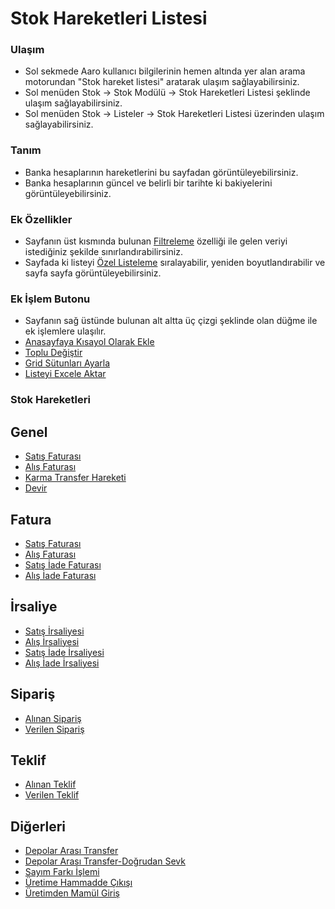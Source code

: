 
# Stok Hareketleri Listesi

### Ulaşım 

- Sol sekmede Aaro kullanıcı bilgilerinin hemen altında yer alan arama motorundan "Stok hareket listesi" aratarak ulaşım sağlayabilirsiniz.
- Sol menüden Stok -> Stok Modülü -> Stok Hareketleri Listesi şeklinde ulaşım sağlayabilirsiniz. 
- Sol menüden Stok -> Listeler -> Stok Hareketleri Listesi üzerinden ulaşım sağlayabilirsiniz.

### Tanım 

- Banka hesaplarının hareketlerini bu sayfadan görüntüleyebilirsiniz.
- Banka hesaplarının güncel ve belirli bir tarihte ki bakiyelerini görüntüleyebilirsiniz.

### Ek Özellikler 

- Sayfanın üst kısmında bulunan [Filtreleme](../TemelOzellikler/SayfaKisitlari.md) özelliği ile gelen veriyi istediğiniz şekilde sınırlandırabilirsiniz.
- Sayfada ki listeyi [Özel Listeleme](../TemelOzellikler/ListeNesnesi.md) sıralayabilir, yeniden boyutlandırabilir ve sayfa sayfa görüntüleyebilirsiniz.

### Ek İşlem Butonu

- Sayfanın sağ üstünde bulunan alt altta üç çizgi şeklinde olan düğme ile ek işlemlere ulaşılır.
- [Anasayfaya Kısayol Olarak Ekle](../TemelOzellikler/KisaYollaraEkleme.md)
- [Toplu Değiştir](../TemelOzellikler/TopluDegistir.md)
- [Grid Sütunları Ayarla](../TemelOzellikler/GridSutunAyarlari.md)
- [Listeyi Excele Aktar](../TemelOzellikler/ListeyiExceleAktar.md)

### Stok Hareketleri

## Genel

- [Satış Faturası](../TemelHareketler/SatisFaturasi.md)
- [Alış Faturası](../TemelHareketler/AlisFaturasi.md)
- [Karma Transfer Hareketi](../TemelHareketler/KarmaTransferHareketi.md)
- [Devir](../TemelHareketler/Devir.md)

## Fatura 

- [Satış Faturası](../TemelHareketler/SatisFaturasi.md)
- [Alış Faturası](../TemelHareketler/AlisFaturasi.md)
- [Satış İade Faturası](../TemelHareketler/SatısİadeFaturasi.md)
- [Alış İade Faturası](../TemelHareketler/AlisİadeFaturasi.md)

## İrsaliye 

- [Satış İrsaliyesi](../TemelHareketler/SatisIrsaliyesi.md)
- [Alış İrsaliyesi](../TemelHareketler/AlisIrsaliyesi.md)
- [Satış İade İrsaliyesi](../TemelHareketler/Satısİadeİrsaliyesi.md)
- [Alış İade İrsaliyesi](../TemelHareketler/AlisIadeIrsaliyesi.md)

## Sipariş 

- [Alınan Sipariş](../TemelHareketler/AlinanSiparis.md)
- [Verilen Sipariş](../TemelHareketler/VerilenSiparis.md)

## Teklif 

- [Alınan Teklif](../TemelHareketler/AlinanSiparis.md)
- [Verilen Teklif](../TemelHareketler/VerilenSiparis.md)

## Diğerleri 

- [Depolar Arası Transfer](../TemelHareketler/DepolarArasiTransfer.md)
- [Depolar Arası Transfer-Doğrudan Sevk](../TemelHareketler/DepolarArasiTransfer.md)
- [Sayım Farkı İşlemi](../TemelHareketler/SayimFarkiIslemi.md)
- [Üretime Hammadde Çıkışı](../TemelHareketler/ÜretimeHammaddeCikisi.md)
- [Üretimden Mamül Giriş](../TemelHareketler/SayimFarkiIslemi.md)

